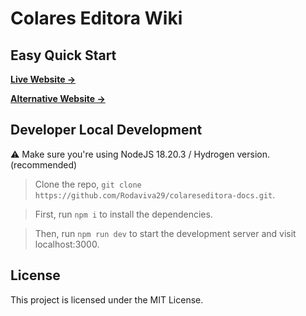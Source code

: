 # Colares Editora Wiki

## Easy Quick Start

[**Live Website →**](https://colares.chung-jf.me)

[**Alternative Website →**](https://colareseditora-docs.vercel.app)

## Developer Local Development

⚠️ Make sure you're using NodeJS 18.20.3 / Hydrogen version. (recommended)

> Clone the repo, `git clone https://github.com/Rodaviva29/colareseditora-docs.git`.

> First, run `npm i` to install the dependencies.

> Then, run `npm run dev` to start the development server and visit localhost:3000.

## License

This project is licensed under the MIT License.